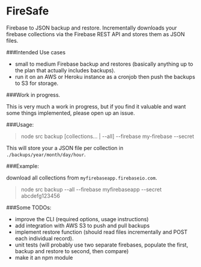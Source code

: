 # FireSafe

Firebase to JSON backup and restore. Incrementally downloads your firebase collections via the Firebase REST API and stores them as JSON files.

###Intended Use cases
- small to medium Firebase backup and restores (basically anything up to the plan that actually includes backups).
- run it on an AWS or Heroku instance as a cronjob then push the backups to S3 for storage.

###Work in progress.

This is very much a work in progress, but if you find it valuable and want some things implemented, please open up an issue.

###Usage:

> node src backup [collections... | --all] --firebase my-firebase --secret <My firebase secret>

This will store your a JSON file per collection in `./backups/year/month/day/hour`.

###Example:

download all collections from `myfirebaseapp.firebaseio.com`.

> node src backup --all --firebase myfirebaseapp --secret abcdefg123456

###Some TODOs:

- improve the CLI (required options, usage instructions)
- add integration with AWS S3 to push and pull backups
- implement restore function (should read files incrementally and POST each individual record).
- unit tests (will probably use two separate firebases, populate the first, backup and restore to second, then compare)
- make it an npm module
